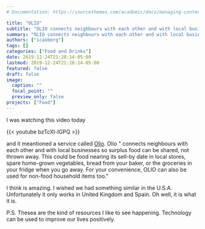 ```yaml
---
# Documentation: https://sourcethemes.com/academic/docs/managing-content/

title: "OLIO"
subtitle: "OLIO connects neighbours with each other and with local businesses so surplus food can be shared, not thrown away"
summary: "OLIO connects neighbours with each other and with local businesses so surplus food can be shared, not thrown away"
authors: ["icaoberg"]
tags: []
categories: ["Food and Drinks"]
date: 2019-12-24T21:28:14-05:00
lastmod: 2019-12-24T21:28:14-05:00
featured: false
draft: false
image:
  caption: ""
  focal_point: ""
  preview_only: false
projects: ["Food"]
---
```


I was watching this video today

{{< youtube bzTcXl-IGPQ >}}

and it meantioned a service called [Olio](http://www.olio.com). Olio " connects neighbours with each other and with local businesses so surplus food can be shared, not thrown away. This could be food nearing its sell-by date in local stores, spare home-grown vegetables, bread from your baker, or the groceries in your fridge when you go away. For your convenience, OLIO can also be used for non-food household items too."

I think is amazing. I wished we had something similar in the U.S.A. Unfortunately it only works in United Kingdom and Spain. Oh well, it is what it is.

P.S. Thesea are the kind of resources I like to see happening. Technology can be used to improve our lives positively.
